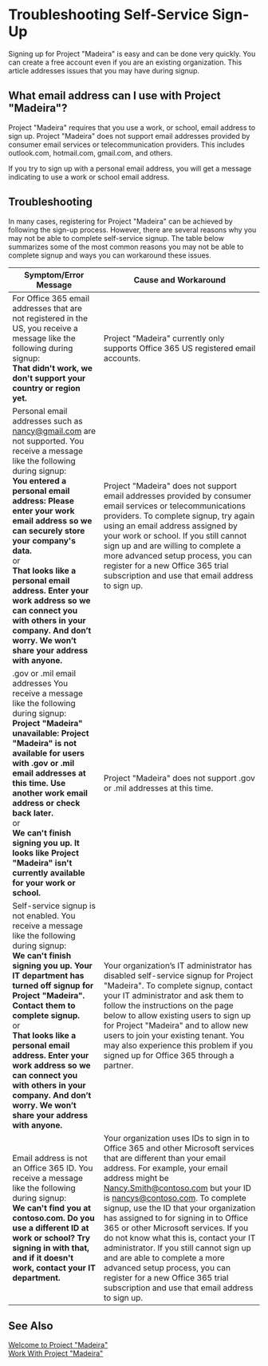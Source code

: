 <properties
	pageTitle="Troubleshooting Self-Service Sign-Up | Project “Madeira”"
    description="Troubleshoot AAD issues when signing up." 
	services="project-madeira" 
	documentationCenter=""
	authors="solsen"/>
<tags
    ms.service="project-madeira"
    ms.topic="article"
    ms.devlang="na"
    ms.topic="article"
    ms.tgt_pltfrm="na"
    ms.workload="Madeira"
    ms.date="05/12/2016"
    ms.author="solsen" />
    
# Troubleshooting Self-Service Sign-Up
Signing up for Project "Madeira" is easy and can be done very quickly. You can create a free account even if you are an existing organization. This article addresses issues that you may have during signup.

## What email address can I use with Project "Madeira"?
Project "Madeira" requires that you use a work, or school, email address to sign up. Project "Madeira" does not support email addresses provided by consumer email services or telecommunication providers. This includes outlook.com, hotmail.com, gmail.com, and others.

If you try to sign up with a personal email address, you will get a message indicating to use a work or school email address.

## Troubleshooting
In many cases, registering for Project "Madeira" can be achieved by following the sign-up process. However, there are several reasons why you may not be able to complete self-service signup. The table below summarizes some of the most common reasons you may not be able to complete signup and ways you can workaround these issues.

|Symptom/Error Message                                                                             |Cause and Workaround|
|--------------------------------------------------------------------------------------------------|--------------------|
|For Office 365 email addresses that are not registered in the US, you receive a message like the following during signup: <br>**That didn't work, we don't support your country or region yet.**<br> |Project "Madeira" currently only supports Office 365 US registered email accounts.|
|Personal email addresses such as nancy@gmail.com are not supported. You receive a message like the following during signup: <br>**You entered a personal email address: Please enter your work email address so we can securely store your company's data.**<br> or <br> **That looks like a personal email address. Enter your work address so we can connect you with others in your company. And don’t worry. We won’t share your address with anyone.** | Project "Madeira" does not support email addresses provided by consumer email services or telecommunications providers. To complete signup, try again using an email address assigned by your work or school. If you still cannot sign up and are willing to complete a more advanced setup process, you can register for a new Office 365 trial subscription and use that email address to sign up.
|.gov or .mil email addresses You receive a message like the following during signup: <br>**Project "Madeira" unavailable: Project "Madeira" is not available for users with .gov or .mil email addresses at this time. Use another work email address or check back later.** <br>or <br>**We can't finish signing you up. It looks like Project "Madeira" isn't currently available for your work or school.**|Project "Madeira" does not support .gov or .mil addresses at this time.|
|Self-service signup is not enabled. You receive a message like the following during signup: <br>**We can't finish signing you up. Your IT department has turned off signup for Project "Madeira". Contact them to complete signup.** <br>or <br> **That looks like a personal email address. Enter your work address so we can connect you with others in your company. And don’t worry. We won’t share your address with anyone.**|Your organization’s IT administrator has disabled self-service signup for Project "Madeira". To complete signup, contact your IT administrator and ask them to follow the instructions on the page below to allow existing users to sign up for Project "Madeira" and to allow new users to join your existing tenant. You may also experience this problem if you signed up for Office 365 through a partner.|
|Email address is not an Office 365 ID. You receive a message like the following during signup: <br>**We can't find you at contoso.com. Do you use a different ID at work or school? Try signing in with that, and if it doesn't work, contact your IT department.**|Your organization uses IDs to sign in to Office 365 and other Microsoft services that are different than your email address. For example, your email address might be Nancy.Smith@contoso.com but your ID is nancys@contoso.com. To complete signup, use the ID that your organization has assigned to for signing in to Office 365 or other Microsoft services. If you do not know what this is, contact your IT administrator. If you still cannot sign up and are able to complete a more advanced setup process, you can register for a new Office 365 trial subscription and use that email address to sign up.|


## See Also
[Welcome to Project "Madeira"](madeira-get-started.md)  
[Work With Project "Madeira"](ui-work-product.md)



